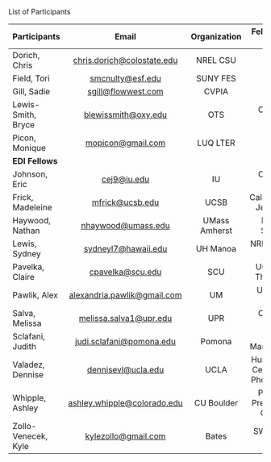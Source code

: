 List of Participants

| **Participants**    | **Email** | **Organization** | **Fellowship host site** |
|:----------------|:-------------:|:-----:|:--------------------:|
|Dorich, Chris | chris.dorich@colostate.edu | NREL CSU|
|Field, Tori |smcnulty@esf.edu | SUNY FES|
|Gill, Sadie	| sgill@flowwest.com | CVPIA |
|Lewis-Smith, Bryce |	blewissmith@oxy.edu	| OTS | OTS, Deedra McClearn |
|Picon, Monique | mopicon@gmail.com | LUQ LTER|
|**EDI Fellows**|||
|Johnson,	Eric	| cej9@iu.edu	| IU | OTS, Deedra McClearn |
|Frick,	Madeleine |	mfrick@ucsb.edu	| UCSB | Cal.Fish&Wildlife, Jereme Gaeta |
|Haywood,	Nathan	| nhaywood@umass.edu	| UMass Amherst | LTER SOM, Stevan Earl |
|Lewis,	Sydney	| sydneyl7@hawaii.edu	| UH Manoa | NREL CSU, Chris Dorich |
|Pavelka,	Claire	|cpavelka@scu.edu | SCU | UCSB SNARL, Thomas Smith |
|Pawlik,	Alex	|alexandria.pawlik@gmail.com	| UM | UMBS, Jason Tallant |
|Salva,	Melissa	| melissa.salva1@upr.edu	| UPR | OTS, Deedra McClearn |
|Sclafani, 	Judith	|judi.sclafani@pomona.edu	| Pomona | EDI UCSB, Margaret O'Brien |
|Valadez,	Dennise	| dennisevl@ucla.edu	| UCLA | Hurricane Island Center Science, Phoebe Jekielek |
|Whipple,	Ashley	|ashley.whipple@colorado.edu	| CU Boulder | Pepperwood Preserve, Tosha Comendant |
|Zollo-Venecek,	Kyle |kylezollo@gmail.com	| Bates | SWRC, Charles Dow |
